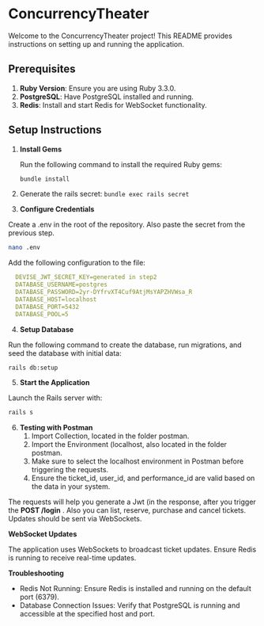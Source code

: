 # ConcurrencyTheater

Welcome to the ConcurrencyTheater project! This README provides instructions on setting up and running the application.

## Prerequisites

1. **Ruby Version**: Ensure you are using Ruby 3.3.0.
2. **PostgreSQL**: Have PostgreSQL installed and running.
3. **Redis**: Install and start Redis for WebSocket functionality.

## Setup Instructions

1. **Install Gems**

   Run the following command to install the required Ruby gems:

   ```bash
   bundle install
   ```
2. Generate the rails secret: `bundle exec rails secret`
3. **Configure Credentials**

Create a .env in the root of the repository. Also paste the secret from the previous step.

```bash
nano .env
```

Add the following configuration to the file:

```yaml
  DEVISE_JWT_SECRET_KEY=generated in step2
  DATABASE_USERNAME=postgres
  DATABASE_PASSWORD=2yr-DYfrvXT4Cuf9AtjMsYAPZHVWsa_R
  DATABASE_HOST=localhost
  DATABASE_PORT=5432
  DATABASE_POOL=5
```

4. **Setup Database**

Run the following command to create the database, run migrations, and seed the database with initial data:

```bash
rails db:setup
```

5. **Start the Application**

Launch the Rails server with:

```bash
rails s
```

6. **Testing with Postman**
   1. Import Collection, located in the folder postman.
   2. Import the Environment (localhost, also located in the folder postman.
   3. Make sure to select the localhost environment in Postman before triggering the requests.
   4. Ensure the ticket_id, user_id, and performance_id are valid based on the data in your system.

The requests will help you generate a Jwt (in the response, after you trigger the **POST /login** . Also you can list, reserve, purchase and cancel tickets. Updates should be sent via WebSockets.

**WebSocket Updates**

The application uses WebSockets to broadcast ticket updates. Ensure Redis is running to receive real-time updates.

**Troubleshooting**

- Redis Not Running: Ensure Redis is installed and running on the default port (6379).
- Database Connection Issues: Verify that PostgreSQL is running and accessible at the specified host and port.
